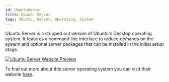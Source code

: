 ```yaml
---
id: UbuntuServer
title: Ubuntu Server
tags: Ubuntu, Server, Operating, System
---
```


Ubuntu Server is a stripped out version of Ubuntu's Desktop operating system. It features a command line interface to reduce demands on the system and optional server packages that can be installed in the initial setup stage.

[<img alt="Ubuntu Server Website Preview" src="/img/UbuntuServer.png" />](https://ubuntu.com/download/server)

To find out more about this server operating system you can visit their website [here](https://ubuntu.com/download/server).